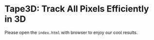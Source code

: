 # Tape3D: Track All Pixels Efficiently in 3D

Please open the ``index.html`` with browser to enjoy our cool results.

